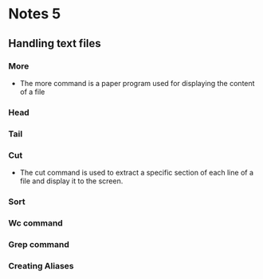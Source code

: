 # Notes 5

## Handling text files
### More
* The more command is a paper program used for displaying the content of a file
### Head
### Tail
### Cut 
* The cut command is used to extract a specific section of each line of a file and display it to the screen.
### Sort 
### Wc command
### Grep command

### Creating Aliases
##